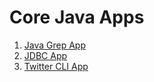 # Core Java Apps 

1. [Java Grep App](./grep)
2. [JDBC App](./jdbc)
3. [Twitter CLI App](./twitter)
